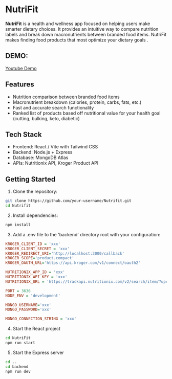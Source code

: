 # NutriFit

**NutriFit** is a health and wellness app focused on helping users make smarter dietary choices. It provides an intuitive way to compare nutrition labels and break down macronutrients between branded food items. NutriFit makes finding food products that most optimize your dietary goals .

## DEMO:
[Youtube Demo](https://youtu.be/yYXho5SDZvs)


## Features

- Nutrition comparison between branded food items
- Macronutrient breakdown (calories, protein, carbs, fats, etc.)
- Fast and accurate search functionality
- Ranked list of products based off nutritional value for your health goal (cutting, bulking, keto, diabetic)

## Tech Stack

- Frontend: React / Vite with Tailwind CSS
- Backend: Node.js + Express
- Database: MongoDB Atlas
- APIs: Nutritionix API, Kroger Product API

## Getting Started

1. Clone the repository:
```bash
git clone https://github.com/your-username/Nutrifit.git
cd Nutrifit
```
2. Install dependencies:
```bash
npm install
```
3. Add a .env file to the 'backend' directory root with your configuration:

```ini
KROGER_CLIENT_ID = 'xxx'
KROGER_CLIENT_SECRET = 'xxx'
KROGER_REDIRECT_URI='http://localhost:3000/callback'
KROGER_SCOPE='product.compact'
KROGER_OAUTH_URL='https://api.kroger.com/v1/connect/oauth2'

NUTRITIONIX_APP_ID = 'xxx'
NUTRITIONIX_API_KEY = 'xxx'
NUTRITIONIX_URL = 'https://trackapi.nutritionix.com/v2/search/item/?upc='

PORT = 3636
NODE_ENV = 'development'

MONGO_USERNAME='xxx'
MONGO_PASSWORD='xxx'

MONGO_CONNECTION_STRING = 'xxx'
```
4. Start the React project
```bash
cd NutriFit
npm run start
```
5. Start the Express server
```bash
cd ..
cd backend
npm run dev
```
